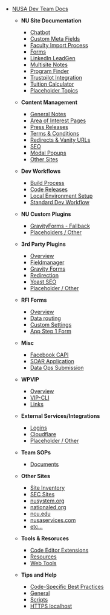 - [NUSA Dev Team Docs](/)
	- **NU Site Documentation**
		- [Chatbot](nu-site-doc/chatbot.md)
		- [Custom Meta Fields](nu-site-doc/custom-meta-fields.md)
		- [Faculty Import Process](nu-site-doc/faculty-import-process.md)
		- [Forms](nu-site-doc/forms.md)
		- [LinkedIn LeadGen](nu-site-doc/linkedin-lead-gen.md)
		- [Multisite Notes](nu-site-doc/multisite.md)
		- [Program Finder](nu-site-doc/program-finder.md)
		- [Trustpilot Integration](nu-site-doc/trustpilot-integration.md)
		- [Tuition Calculator](nu-site-doc/tuition-calculator.md)
		- [Placeholder Topics](nu-site-doc/placeholder-topics.md)
	- **Content Management**
		- [General Notes](content-management/general-notes.md)
		- [Area of Interest Pages](content-management/areas-of-interest.md)
		- [Press Releases](content-management/press-releases.md)
		- [Terms & Conditions](content-management/terms-conditions.md)
		- [Redirects & Vanity URLs](content-management/redirect-vanity-urls.md)
		- [SEO](content-management/seo.md)
		- [Modal Popups](content-management/modals.md)
		- [Other Sites](content-management/other-sites.md)
	- **Dev Workflows**
		- [Build Process](dev-workflows/build-process.md)
		- [Code Releases](dev-workflows/code-releases.md)
		- [Local Environment Setup](dev-workflows/local-environment-import.md)
		- [Standard Dev Workflow](dev-workflows/standard-dev-workflow.md)
	- **NU Custom Plugins**
		- [GravityForms - Fallback](nu-plugins-docs/gf-fallback.md)
		- [Placeholders / Other](nu-plugins-docs/placeholder.md)
	- **3rd Party Plugins**
		- [Overview](third-party-plugins/overview.md)
		- [Fieldmanager](third-party-plugins/fieldmanager.md)
		- [Gravity Forms](third-party-plugins/gravity-forms.md)
		- [Redirection](third-party-plugins/redirection.md)
		- [Yoast SEO](third-party-plugins/yoast.md)
		- [Placeholder / Other](third-party-plugins/placeholder.md)

	- **RFI Forms**
		- [Overview](rfi-forms/overview.md)
		- [Data routing](rfi-forms/data-routing.md)
		- [Custom Settings](rfi-forms/custom-settings.md)
		- [App Step 1 Form](rfi-forms/app-step-one.md)
	- **Misc**
		- [Facebook CAPI](misc/facebook-capi.md)
		- [SOAR Application](misc/soar-application.md)
		- [Data Ops Submission](misc/submitting-data-to-data-ops.md)
	- **WPVIP**
		- [Overview](wpvip/overview.md)
		- [VIP-CLI](wpvip/vip-cli.md)
		- [Links](wpvip/links.md)
	- **External Services/Integrations**
		- [Logins](external-services-integrations/overview.md)
		- [Cloudflare](external-services-integrations/cloudflare.md)
		- [Placeholder / Other](external-services-integrations/placeholder.md)
	- **Team SOPs**
		- [Documents](team-sops/documents.md)
	- **Other Sites**
		- [Site Inventory](other-sites/site-inventory.md)
		- [SEC Sites](other-sites/sec-sites.md)
		- [nusystem.org](other-sites/nusystem-org.md)
		- [nationaled.org](other-sites/nationaled-org.md)
		- [ncu.edu](other-sites/ncu-edu.md)
		- [nusaservices.com](other-sites/nusaservices-com.md)
		- [etc...](#)
	- **Tools & Resoruces**
		- [Code Editor Extensions](tools/code-editor-extensions.md)
		- [Resources](tools/resources.md)
		- [Web Tools](tools/web-tools.md)
	- **Tips and Help**
		- [Code-Specific Best Practices](tips-and-help/best-practices.md)
		- [General](tips-and-help/general.md)
		- [Scripts](tips-and-help/scripts.md)
		- [HTTPS localhost](tips-and-help/https-localhost.md)
